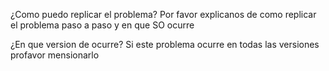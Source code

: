 ¿Como puedo replicar el problema?
Por favor explicanos de como replicar el problema paso a paso y en que SO ocurre

¿En que version de ocurre?
Si este problema ocurre en todas las versiones profavor mensionarlo
